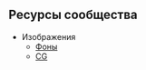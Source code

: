 ## Ресурсы сообщества

- Изображения
  - [Фоны](/resources/community/images/bgs.md)
  - [CG](/resources/community/images/cgs.md)
